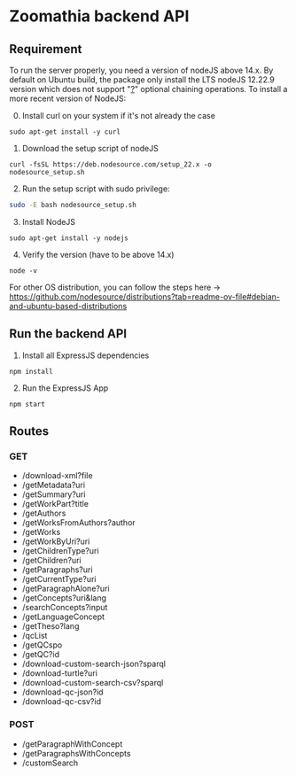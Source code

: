 # Zoomathia backend API



## Requirement

To run the server properly, you need a version of nodeJS above 14.x. By default on Ubuntu build, the package only install the LTS nodeJS 12.22.9 version which does not support "[?](https://developer.mozilla.org/en-US/docs/Web/JavaScript/Reference/Operators/Optional_chaining)" optional chaining operations. To install a more recent version of NodeJS:

0. Install curl on your system if it's not already the case

```shell
sudo apt-get install -y curl
```

1. Download the setup script of nodeJS

```shell
curl -fsSL https://deb.nodesource.com/setup_22.x -o nodesource_setup.sh
```

2. Run the setup script with sudo privilege:


```sh
sudo -E bash nodesource_setup.sh
```

3. Install NodeJS

```shell
sudo apt-get install -y nodejs
```

4. Verify the version (have to be above 14.x)

```shell
node -v
```

For other OS distribution, you can follow the steps here -> https://github.com/nodesource/distributions?tab=readme-ov-file#debian-and-ubuntu-based-distributions



## Run the backend API

1. Install all ExpressJS dependencies

```shell
npm install
```

2. Run the ExpressJS App

```shell
npm start
```

## Routes

### GET

- /download-xml?file
- /getMetadata?uri
- /getSummary?uri
- /getWorkPart?title
- /getAuthors
- /getWorksFromAuthors?author
- /getWorks
- /getWorkByUri?uri
- /getChildrenType?uri
- /getChildren?uri
- /getParagraphs?uri
- /getCurrentType?uri
- /getParagraphAlone?uri
- /getConcepts?uri&lang
- /searchConcepts?input
- /getLanguageConcept
- /getTheso?lang
- /qcList
- /getQCspo
- /getQC?id
- /download-custom-search-json?sparql
- /download-turtle?uri
- /download-custom-search-csv?sparql
- /download-qc-json?id
- /download-qc-csv?id

### POST

- /getParagraphWithConcept
- /getParagraphsWithConcepts
- /customSearch
